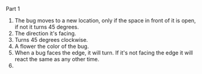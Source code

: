 Part 1
1. The bug moves to a new location, only if the space in front of it is open, if not it turns 45 degrees.
2. The direction it's facing.
3. Turns 45 degrees clockwise.
4. A flower the color of the bug.
5. When a bug faces the edge, it will turn.  If it's not facing the edge it will react the same as any other time.
6. 